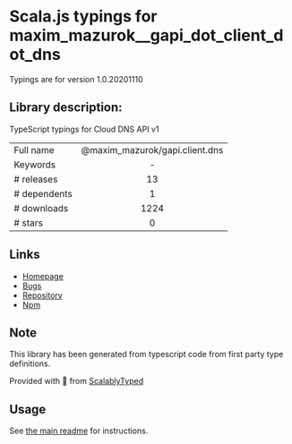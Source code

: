 
# Scala.js typings for maxim_mazurok__gapi_dot_client_dot_dns

Typings are for version 1.0.20201110

## Library description:
TypeScript typings for Cloud DNS API v1

|                    |                 |
| ------------------ | :-------------: |
| Full name          | @maxim_mazurok/gapi.client.dns |
| Keywords           | - |
| # releases         | 13 |
| # dependents       | 1 |
| # downloads        | 1224 |
| # stars            | 0 |

## Links
- [Homepage](https://github.com/Maxim-Mazurok/google-api-typings-generator#readme)
- [Bugs](https://github.com/Maxim-Mazurok/google-api-typings-generator/issues)
- [Repository](https://github.com/Maxim-Mazurok/google-api-typings-generator)
- [Npm](https://www.npmjs.com/package/%40maxim_mazurok%2Fgapi.client.dns)
    


## Note
This library has been generated from typescript code from first party type definitions.

Provided with :purple_heart: from [ScalablyTyped](https://github.com/oyvindberg/ScalablyTyped)

## Usage
See [the main readme](../../readme.md) for instructions.


